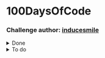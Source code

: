 # 100DaysOfCode

### Challenge author: [inducesmile](https://inducesmile.com/source-code/android-development-challenge/)

<details><summary>Done</summary>
<p>

[Day 1](https://github.com/betaraybill/100DaysOfCode/tree/master/RandomNumbers)
[Day 2](https://github.com/betaraybill/100DaysOfCode/tree/master/Login%20Form)
[Day 3](https://github.com/betaraybill/100DaysOfCode/tree/master/SpinnerApp)
[Day 4](https://github.com/betaraybill/100DaysOfCode/tree/master/Seekbar)
[Day 5](https://github.com/betaraybill/100DaysOfCode/tree/master/Radiogroup)
[Day 6](https://github.com/betaraybill/100DaysOfCode/tree/master/CheckboxApp)
[Day 7](https://github.com/betaraybill/100DaysOfCode/tree/master/AndroidImageView)
[Day 8-13](https://github.com/betaraybill/CurrencyConverter)
[Day 14](https://github.com/betaraybill/100DaysOfCode/tree/master/LoginForm)

</p>
</details>

<details><summary>To do</summary>
<p>
[Day 15]
[Day 16]
[Day 17]
[Day 18]
[Day 19]
[Day 20]
[Day 21]
[Day 22]
[Day 23]
[Day 24]
[Day 25]
[Day 26]
[Day 27]
[Day 28]
[Day 29]
[Day 30]
[Day 31]
[Day 32]
[Day 33]
[Day 34]
[Day 35]
[Day 36]
[Day 37]
[Day 38]
[Day 39]
[Day 40]
[Day 41]
[Day 42]
[Day 43]
[Day 44]
[Day 45]
[Day 46]
[Day 47]
[Day 48]
[Day 49]
[Day 50]
[Day 51]
[Day 52]
[Day 53]
[Day 54]
[Day 55]
[Day 56]
[Day 57]
[Day 58]
[Day 59]
[Day 60]
[Day 61]
[Day 62]
[Day 63]
[Day 64]
[Day 65]
[Day 66]
[Day 67]
[Day 68]
[Day 69]
[Day 70]
[Day 71]
[Day 72]
[Day 73]
[Day 74]
[Day 75]
[Day 76]
[Day 77]
[Day 78]
[Day 79]
[Day 80]
[Day 81]
[Day 82]
[Day 83]
[Day 84]
[Day 85]
[Day 86]
[Day 87]
[Day 88]
[Day 89]
[Day 90]
[Day 91]
[Day 92]
[Day 93]
[Day 94]
[Day 95]
[Day 96]
[Day 97]
[Day 98]
[Day 99]
[Day 100]
</p>
</details>
